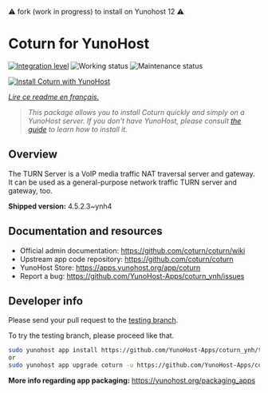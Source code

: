 <!--
N.B.: This README was automatically generated by https://github.com/YunoHost/apps/tree/master/tools/README-generator
It shall NOT be edited by hand.
-->
:warning: fork (work in progress) to install on Yunohost 12 :warning:

# Coturn for YunoHost

[![Integration level](https://dash.yunohost.org/integration/coturn.svg)](https://dash.yunohost.org/appci/app/coturn) ![Working status](https://ci-apps.yunohost.org/ci/badges/coturn.status.svg) ![Maintenance status](https://ci-apps.yunohost.org/ci/badges/coturn.maintain.svg)

[![Install Coturn with YunoHost](https://install-app.yunohost.org/install-with-yunohost.svg)](https://install-app.yunohost.org/?app=coturn)

*[Lire ce readme en français.](./README_fr.md)*

> *This package allows you to install Coturn quickly and simply on a YunoHost server.
If you don't have YunoHost, please consult [the guide](https://yunohost.org/#/install) to learn how to install it.*

## Overview

The TURN Server is a VoIP media traffic NAT traversal server and gateway. It can be used as a general-purpose network traffic TURN server and gateway, too.

**Shipped version:** 4.5.2.3~ynh4
## Documentation and resources

* Official admin documentation: <https://github.com/coturn/coturn/wiki>
* Upstream app code repository: <https://github.com/coturn/coturn>
* YunoHost Store: <https://apps.yunohost.org/app/coturn>
* Report a bug: <https://github.com/YunoHost-Apps/coturn_ynh/issues>

## Developer info

Please send your pull request to the [testing branch](https://github.com/YunoHost-Apps/coturn_ynh/tree/testing).

To try the testing branch, please proceed like that.

``` bash
sudo yunohost app install https://github.com/YunoHost-Apps/coturn_ynh/tree/testing --debug
or
sudo yunohost app upgrade coturn -u https://github.com/YunoHost-Apps/coturn_ynh/tree/testing --debug
```

**More info regarding app packaging:** <https://yunohost.org/packaging_apps>
